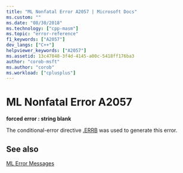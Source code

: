 ```yaml
---
title: "ML Nonfatal Error A2057 | Microsoft Docs"
ms.custom: ""
ms.date: "08/30/2018"
ms.technology: ["cpp-masm"]
ms.topic: "error-reference"
f1_keywords: ["A2057"]
dev_langs: ["C++"]
helpviewer_keywords: ["A2057"]
ms.assetid: 13c47848-3f4d-4145-a00c-5418ff176ba3
author: "corob-msft"
ms.author: "corob"
ms.workload: ["cplusplus"]
---
```

# ML Nonfatal Error A2057

**forced error : string blank**

The conditional-error directive [.ERRB](../../assembler/masm/dot-errb.md) was used to generate this error.

## See also

[ML Error Messages](../../assembler/masm/ml-error-messages.md)<br/>